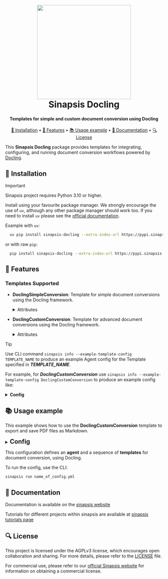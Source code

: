 <h1 align="center">
<br>
<a href="https://sinapsis.tech/">
  <img
    src="https://github.com/Sinapsis-AI/brand-resources/blob/main/sinapsis_logo/4x/logo.png?raw=true"
    alt="" width="300">
</a><br>
Sinapsis Docling
<br>
</h1>

<h4 align="center">Templates for simple and custom document conversion using Docling</h4>

<p align="center">
<a href="#installation">🐍 Installation</a> •
<a href="#features"> 🚀 Features</a> •
<a href="#example"> 📚 Usage example</a> •
<a href="#documentation">📙 Documentation</a> •
<a href="#license">🔍 License</a>
</p>

This **Sinapsis Docling** package provides templates for integrating, configuring, and running document conversion workflows powered by [Docling](https://docling-project.github.io/docling/).

<h2 id="installation">🐍 Installation</h2>


> [!IMPORTANT]
> Sinapsis project requires Python 3.10 or higher.
>

Install using your favourite package manager. We strongly encourage the use of <code>uv</code>, although any other package manager should work too.
If you need to install <code>uv</code> please see the [official documentation](https://docs.astral.sh/uv/getting-started/installation/#installation-methods).


Example with <code>uv</code>:
```bash
  uv pip install sinapsis-docling --extra-index-url https://pypi.sinapsis.tech
```
 or with raw <code>pip</code>:
```bash
  pip install sinapsis-docling --extra-index-url https://pypi.sinapsis.tech
```

<h2 id="features">🚀 Features</h2>

<h3>Templates Supported</h3>

- **DoclingSimpleConversion**: Template for simple document conversions using the Docling framework.

    <details>
    <summary>Attributes</summary>

    - `convert_options`(Optional): Configuration for document conversion, such as error handling, page range, and file size limits (default: `{}`).
    - `export_format`(Optional): Format for document export (default: `export_to_markdown`). Options: `export_to_dict`, `export_to_doctags`, `export_to_element_tree`, `export_to_html`, `export_to_markdown`,`export_to_text`.
    - `image_mode`(Optional): Image handling mode (default: `placeholder`). Options: `placeholder`, `embedded`, `referenced`.
    - `output_dir`(Optional): Directory for saving the converted document(s) (default: `SINAPSIS_CACHE_DIR/docling/documents`).
    - `save_in_container`(Optional): Whether to store the converted document(s) in the container (default: `True`).
    - `save_locally`(Optional): Whether to save the converted document(s) locally (default: `False`).
    - `save_format`(Optional): Format for saving the document(s) (default: `save_as_markdown`). Options: `save_as_doctags`, `save_as_html`, `save_as_json`, `save_as_markdown`, `save_as_yaml`.
    - `path_to_doc`(Required): The source document(s) to convert. This can be a file path, a URL, or a list of file paths or URLs (default: `None`).

    </details>

- **DoclingCustomConversion**: Template for advanced document conversions using the Docling framework.

    <details>
    <summary>Attributes</summary>

    - `accelerator_options`(Optional): Options for the accelerator, including `num_threads`, `device`, `cuda_use_flash_attention2` (default: `{}`).
    - `convert_options`(Optional): Configuration for document conversion, such as error handling, page range, and file size limits (default: `{}`).
    - `export_format`(Optional): Format for document export (default: `export_to_markdown`). Options: `export_to_dict`, `export_to_doctags`, `export_to_element_tree`, `export_to_html`, `export_to_markdown`,`export_to_text`.
    - `image_mode`(Optional): Image handling mode (default: `placeholder`). Options: `placeholder`, `embedded`, `referenced`.
    - `ocr_engine`(Optional): OCR engine to use (default: `easyocr`). Options: `easyocr`, `ocrmac`, `rapidocr`, `tesserocr`, `tesseract`.
    - `ocr_options`(Optional): OCR engine configuration options (default: `{}`).
    - `output_dir`(Optional): Directory for saving the converted document(s) (default: `SINAPSIS_CACHE_DIR/docling/documents`).
    - `pipeline_options`(Optional): Conversion pipeline options (default: `{}`).
    - `save_in_container`(Optional): Whether to store the converted document(s) in the container (default: `True`).
    - `save_locally`(Optional): Whether to save the converted document(s) locally (default: `False`).
    - `save_format`(Optional): Format for saving the document(s) (default: `save_as_markdown`). Options: `save_as_doctags`, `save_as_html`, `save_as_json`, `save_as_markdown`, `save_as_yaml`.
    - `path_to_doc`(Required): The source document(s) to convert. This can be a file path, a URL, or a list of file paths or URLs (default: `None`).

    For detailed documentation on setting accelerator, OCR, and pipeline options, refer to the [Docling reference](https://docling-project.github.io/docling/reference/pipeline_options/).

    </details>



> [!TIP]
> Use CLI command ```sinapsis info --example-template-config TEMPLATE_NAME``` to produce an example Agent config for the Template specified in ***TEMPLATE_NAME***.

For example, for ***DoclingCustomConversion*** use ```sinapsis info --example-template-config DoclingCustomConversion``` to produce an example config like:

<details>
<summary ><strong><span style="font-size: 1.0em;">Config</span></strong></summary>

```yaml
agent:
  name: my_test_agent
templates:
- template_name: InputTemplate
  class_name: InputTemplate
  attributes: {}
- template_name: DoclingCustomConversion
  class_name: DoclingCustomConversion
  template_input: InputTemplate
  attributes:
    convert_options:
      headers: null
      raises_on_error: true
      max_num_pages: 90
      max_file_size: 1000
      page_range:
      - 1
      - 90
    export_format: export_to_markdown
    image_mode: placeholder
    output_dir: ~.cache/sinapsis/docling/documents
    save_in_container: true
    save_locally: false
    save_format: save_as_markdown
    path_to_doc: 'document.pdf'
    accelerator_options:
      num_threads: 4
      device: auto
      cuda_use_flash_attention2: false
    ocr_engine: easyocr
    ocr_options: 
    pipeline_options:
      create_legacy_output: true
      document_timeout: null
      accelerator_options:
        num_threads: 4
        device: auto
        cuda_use_flash_attention2: false
      enable_remote_services: false
      allow_external_plugins: false
      artifacts_path: null
      images_scale: 1.0
      generate_page_images: false
      generate_picture_images: false
      do_table_structure: true
      do_ocr: true
      do_code_enrichment: false
      do_formula_enrichment: false
      do_picture_classification: false
      do_picture_description: false
      force_backend_text: false
      table_structure_options:
        do_cell_matching: true
        mode: accurate
      ocr_options:
        lang: '`replace_me:typing.List[str]`'
        force_full_page_ocr: false
        bitmap_area_threshold: 0.05
      picture_description_options:
        batch_size: 8
        scale: 2
        picture_area_threshold: 0.05
      generate_table_images: false
      generate_parsed_pages: false

```
</details>

<h2 id='example'>📚 Usage example</h2>

This example shows how to use the **DoclingCustomConversion** template to export and save PDF files as Markdown.

<details>
<summary ><strong><span style="font-size: 1.4em;">Config</span></strong></summary>

```yaml
agent:
  name: documet_conversion
  description: document conversion agent using docling

templates:

- template_name: InputTemplate
  class_name: InputTemplate
  attributes: {}

- template_name: DoclingCustomConversion
  class_name: DoclingCustomConversion
  template_input: InputTemplate
  attributes:
    export_format: export_to_markdown
    save_locally: True
    save_format: save_as_markdown
    path_to_doc: ["https://arxiv.org/pdf/2408.09869", "https://arxiv.org/pdf/2206.01062"]
    pipeline_options:
      do_ocr: True
      do_table_structure: True
      force_full_page_ocr: True
      table_structure_options:
        do_cell_matching: False
      accelerator_options:
        num_threads: 8
    ocr_options:
      lang: ["es"]

```
</details>

This configuration defines an **agent** and a sequence of **templates** for document conversion, using Docling.

To run the config, use the CLI:
```bash
sinapsis run name_of_config.yml
```

<h2 id="documentation">📙 Documentation</h2>

Documentation is available on the [sinapsis website](https://docs.sinapsis.tech/docs)

Tutorials for different projects within sinapsis are available at [sinapsis tutorials page](https://docs.sinapsis.tech/tutorials)

<h2 id="license">🔍 License</h2>

This project is licensed under the AGPLv3 license, which encourages open collaboration and sharing. For more details, please refer to the [LICENSE](LICENSE) file.

For commercial use, please refer to our [official Sinapsis website](https://sinapsis.tech) for information on obtaining a commercial license.



